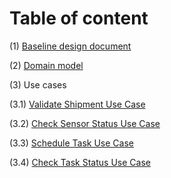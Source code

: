 # Table of content

(1) [Baseline design document](Design.md)

(2) [Domain model](DomainModel.md)

(3) Use cases

(3.1) [Validate Shipment Use Case](UseCase00ValidateShipment.md)

(3.2) [Check Sensor Status Use Case](UseCase01UpdateSensorStatus.md)

(3.3) [Schedule Task Use Case](UseCase02ScheduleTask.md)

(3.4) [Check Task Status Use Case](UseCase03CheckTaskStatus.md)
